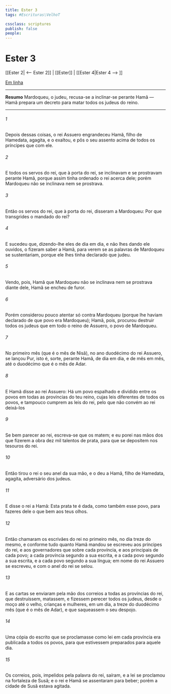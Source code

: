```yaml
---
title: Ester 3
tags: #Escrituras\VelhoT

cssclass: scriptures
publish: false
people:
---
```


# Ester 3
[[Ester 2| <-- Ester 2]] | [[Ester]] | [[Ester 4|Ester 4 --> ]]

[Em linha](https://churchofjesuschrist.org/study/scriptures/ot/esth/3?lang=por)

---
__Resumo__
Mardoqueu, o judeu, recusa-se a inclinar-se perante Hamã — Hamã prepara um decreto para matar todos os judeus do reino.

---
###### 1 
Depois dessas coisas, o rei Assuero engrandeceu Hamã, filho de Hamedata, agagita, e o exaltou, e pôs o seu assento acima de todos os príncipes que  com ele.

###### 2 
E todos os servos do rei, que  à porta do rei, se inclinavam e se prostravam perante Hamã, porque assim tinha ordenado o rei acerca dele; porém Mardoqueu não se inclinava nem se prostrava.

###### 3 
Então os servos do rei, que  à porta do rei, disseram a Mardoqueu: Por que transgrides o mandado do rei?

###### 4 
E sucedeu que, dizendo-lhe eles  de dia em dia, e não lhes dando ele ouvidos, o fizeram saber a Hamã, para verem se as palavras de Mardoqueu se sustentariam, porque ele lhes tinha declarado que  judeu.

###### 5 
Vendo, pois, Hamã que Mardoqueu não se inclinava nem se prostrava diante dele, Hamã se encheu de furor.

###### 6 
Porém considerou pouco atentar só contra Mardoqueu (porque lhe haviam declarado de que povo era Mardoqueu); Hamã, pois, procurou destruir todos os judeus que  em todo o reino de Assuero, o povo de Mardoqueu.

###### 7 
No primeiro mês (que é o mês de Nisã), no ano duodécimo do rei Assuero, se lançou Pur, isto é, sorte, perante Hamã, de dia em dia, e de mês em mês, até o duodécimo  que é o mês de Adar.

###### 8 
E Hamã disse ao rei Assuero: Há um povo espalhado e dividido entre os povos em todas as províncias do teu reino, cujas leis  diferentes  de todos os povos, e tampouco cumprem as leis do rei, pelo que não convém ao rei deixá-los 

###### 9 
Se bem parecer ao rei, escreva-se que os matem; e eu porei nas mãos dos que fizerem a obra dez mil talentos de prata, para que se depositem nos tesouros do rei.

###### 10 
Então tirou o rei o seu anel da sua mão, e o deu a Hamã, filho de Hamedata, agagita, adversário dos judeus.

###### 11 
E disse o rei a Hamã: Esta prata te é dada, como também esse povo, para fazeres dele o que bem  aos teus olhos.

###### 12 
Então chamaram os escrivães do rei no primeiro mês, no dia treze do mesmo, e conforme tudo quanto Hamã mandou se escreveu aos príncipes do rei, e aos governadores que  sobre cada província, e aos principais de cada povo; a cada província segundo a sua escrita, e a cada povo segundo a sua escrita, e a cada povo segundo a sua língua; em nome do rei Assuero se escreveu, e com o anel do rei se selou.

###### 13 
E as cartas se enviaram pela mão dos correios a todas as províncias do rei, que destruíssem, matassem, e fizessem perecer todos os judeus, desde o moço até o velho, crianças e mulheres, em um  dia, a treze do duodécimo mês (que é o mês de Adar), e que saqueassem o seu despojo.

###### 14 
Uma cópia do escrito que se proclamasse como lei em cada província era publicada a todos os povos, para que estivessem preparados para aquele dia.

###### 15 
Os correios, pois, impelidos pela palavra do rei, saíram, e a lei se proclamou na fortaleza de Susã; e o rei e Hamã se assentaram para beber; porém a cidade de Susã estava agitada.

